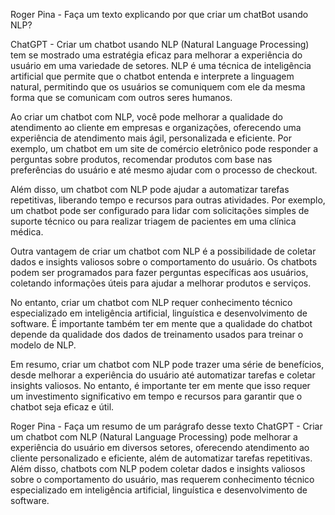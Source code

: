 Roger Pina - Faça um texto explicando por que criar um chatBot usando NLP?


ChatGPT - Criar um chatbot usando NLP (Natural Language Processing) tem se mostrado uma estratégia eficaz para melhorar a experiência do usuário em uma variedade de setores. NLP é uma técnica de inteligência artificial que permite que o chatbot entenda e interprete a linguagem natural, permitindo que os usuários se comuniquem com ele da mesma forma que se comunicam com outros seres humanos.

Ao criar um chatbot com NLP, você pode melhorar a qualidade do atendimento ao cliente em empresas e organizações, oferecendo uma experiência de atendimento mais ágil, personalizada e eficiente. Por exemplo, um chatbot em um site de comércio eletrônico pode responder a perguntas sobre produtos, recomendar produtos com base nas preferências do usuário e até mesmo ajudar com o processo de checkout.

Além disso, um chatbot com NLP pode ajudar a automatizar tarefas repetitivas, liberando tempo e recursos para outras atividades. Por exemplo, um chatbot pode ser configurado para lidar com solicitações simples de suporte técnico ou para realizar triagem de pacientes em uma clínica médica.

Outra vantagem de criar um chatbot com NLP é a possibilidade de coletar dados e insights valiosos sobre o comportamento do usuário. Os chatbots podem ser programados para fazer perguntas específicas aos usuários, coletando informações úteis para ajudar a melhorar produtos e serviços.

No entanto, criar um chatbot com NLP requer conhecimento técnico especializado em inteligência artificial, linguística e desenvolvimento de software. É importante também ter em mente que a qualidade do chatbot depende da qualidade dos dados de treinamento usados para treinar o modelo de NLP.

Em resumo, criar um chatbot com NLP pode trazer uma série de benefícios, desde melhorar a experiência do usuário até automatizar tarefas e coletar insights valiosos. No entanto, é importante ter em mente que isso requer um investimento significativo em tempo e recursos para garantir que o chatbot seja eficaz e útil.


Roger Pina - Faça um resumo de um parágrafo desse texto
ChatGPT - Criar um chatbot com NLP (Natural Language Processing) pode melhorar a experiência do usuário em diversos setores, oferecendo atendimento ao cliente personalizado e eficiente, além de automatizar tarefas repetitivas. Além disso, chatbots com NLP podem coletar dados e insights valiosos sobre o comportamento do usuário, mas requerem conhecimento técnico especializado em inteligência artificial, linguística e desenvolvimento de software.
